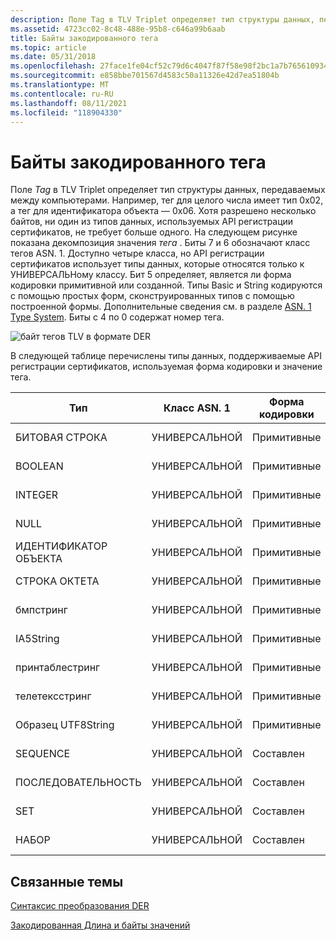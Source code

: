 ```yaml
---
description: Поле Tag в TLV Triplet определяет тип структуры данных, передаваемых между компьютерами.
ms.assetid: 4723cc02-8c48-488e-95b8-c646a99b6aab
title: Байты закодированного тега
ms.topic: article
ms.date: 05/31/2018
ms.openlocfilehash: 27face1fe04cf52c79d6c4047f87f58e98f2bc1a7b7656109341c9ce2be59d0b
ms.sourcegitcommit: e858bbe701567d4583c50a11326e42d7ea51804b
ms.translationtype: MT
ms.contentlocale: ru-RU
ms.lasthandoff: 08/11/2021
ms.locfileid: "118904330"
---
```

# <a name="encoded-tag-bytes"></a>Байты закодированного тега

Поле *Tag* в TLV Triplet определяет тип структуры данных, передаваемых между компьютерами. Например, тег для целого числа имеет тип 0x02, а тег для идентификатора объекта — 0x06. Хотя разрешено несколько байтов, ни один из типов данных, используемых API регистрации сертификатов, не требует больше одного. На следующем рисунке показана декомпозиция значения *тега* . Биты 7 и 6 обозначают класс тегов ASN. 1. Доступно четыре класса, но API регистрации сертификатов использует типы данных, которые относятся только к УНИВЕРСАЛЬНому классу. Бит 5 определяет, является ли форма кодировки примитивной или созданной. Типы Basic и String кодируются с помощью простых форм, сконструированных типов с помощью построенной формы. Дополнительные сведения см. в разделе [ASN. 1 Type System](about-asn-1-type-system.md). Биты с 4 по 0 содержат номер тега.

![байт тегов TLV в формате DER](images/der-tlv-tagbyte.png)

В следующей таблице перечислены типы данных, поддерживаемые API регистрации сертификатов, используемая форма кодировки и значение тега.

| Тип              | Класс ASN. 1 | Форма кодировки | Значение тега                             |
|-------------------|-------------|---------------|---------------------------------------|
| БИТОВАЯ СТРОКА        | УНИВЕРСАЛЬНОЙ   | Примитивные     | 00000011<br/> (0x03)<br/> |
| BOOLEAN           | УНИВЕРСАЛЬНОЙ   | Примитивные     | 00000001<br/> (0x01)<br/> |
| INTEGER           | УНИВЕРСАЛЬНОЙ   | Примитивные     | 00000010<br/> (0x02)<br/> |
| NULL              | УНИВЕРСАЛЬНОЙ   | Примитивные     | 00000101<br/> (0x05)<br/> |
| ИДЕНТИФИКАТОР ОБЪЕКТА | УНИВЕРСАЛЬНОЙ   | Примитивные     | 00000110<br/> (0x06)<br/> |
| СТРОКА ОКТЕТА      | УНИВЕРСАЛЬНОЙ   | Примитивные     | 00000100<br/> (0x04)<br/> |
| бмпстринг         | УНИВЕРСАЛЬНОЙ   | Примитивные     | 00011110<br/> 0X1E<br/> |
| IA5String         | УНИВЕРСАЛЬНОЙ   | Примитивные     | 00010110<br/> 0x16<br/> |
| принтаблестринг   | УНИВЕРСАЛЬНОЙ   | Примитивные     | 00010011<br/> (0x13)<br/> |
| телетексстринг     | УНИВЕРСАЛЬНОЙ   | Примитивные     | 00010100<br/> 0x14<br/> |
| Образец UTF8String        | УНИВЕРСАЛЬНОЙ   | Примитивные     | 00001100<br/> (0x0C)<br/> |
| SEQUENCE          | УНИВЕРСАЛЬНОЙ   | Составлен   | 00110000<br/> 0x30<br/> |
| ПОСЛЕДОВАТЕЛЬНОСТЬ       | УНИВЕРСАЛЬНОЙ   | Составлен   | 00110000<br/> 0x30<br/> |
| SET               | УНИВЕРСАЛЬНОЙ   | Составлен   | 00110001<br/> 0x31<br/> |
| НАБОР            | УНИВЕРСАЛЬНОЙ   | Составлен   | 00110001<br/> 0x31<br/> |



 

## <a name="related-topics"></a>Связанные темы

<dl> <dt>

[Синтаксис преобразования DER](about-der-transfer-syntax.md)
</dt> <dt>

[Закодированная Длина и байты значений](about-encoded-length-and-value-bytes.md)
</dt> </dl>

 

 




